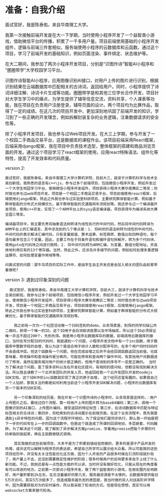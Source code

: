 # 准备：自我介绍

面试官好，我是陈泰佑，来自华南理工大学。

我第一次接触前端开发是在大一下学期，当时使用小程序开发了一个益智类小游戏，借助微信平台的传播，积累了一千多用户量。项目前端使用基础的小程序开发组件，逻辑与前端三件套相似，服务端使用小程序的云数据库和云函数。通过这个项目，学习了前端开发的基础知识，例如页面渲染、事件绑定、状态维护等。

在大二期间，我参加了两次小程序开发项目，分别是“识图作诗”智能AI小程序和 “圈圈带学”大学校园学习平台。

识图作诗智能AI小程序，应用图像识别AI接口，对用户上传的图片进行识别，根据识别结果在云端数据库中匹配相关的古诗词，返回给用户。同时，小程序提供了诗词详细注解、诗词卡片生成等功能。圈圈带学是和其他三位学长合作开发，项目针对大学生学习中的痛点，为学生提供了辅导信息交流，资料共享，个人课表等功能，我在项目在负责用户注册登录，辅导页面的设计。两个项目均为比赛作品，取得了一定的成绩。在这几次的项目开发中，更加深刻地巩固了前端开发的知识，学习到了一些正确的开发理念，例如拆解封装复杂的业务逻辑，注重数据请求的安全性等。

除了小程序开发项目，我也参与过Web项目开发。在大三上学期，参与开发了一个校园二手商品交易平台，这是数据库的课程作业。该项目前端采用React框架，后端采用django框架，我在项目中负责技术选型，整体框架的搭建和商品浏览页面的开发。通过这个项目学习了react框架的使用，应用react特殊语法、组件化等特性，提高了开发效率和代码质量。



version 2:

    面试官好，我是陈泰佑，来自华南理工大学计算机学院，目前大三，就读于计算机科学与技术全英创新班。我熟悉的语言有c++\js，参与过多个前端项目，包括微信小程序开发，例如开发过一个大学生校园学习平台，使用微信小程序开发组件，项目获得小程序大赛华南赛区二等奖；同时我也参与过web项目开发，项目是一个校园二手商品交易平台，项目前端使用react框架，后端使用django框架。除此之外我也参与过实验室科研项目，主要研究群体智能计算，例如基于群体智能的分布式大规模优化，基于群体智能的交通路网车流规划等。我还参与过一个编译器开发项目，使用c++开发，实现了一个ARM平台上的sysy语言编译器，项目获得华为编译系统大赛全国三等奖。

    编译器项目中，我主要负责将抽象语法树转译为线性执行的中间代码，然后将中间代码转译为ARM平台上的汇编语言。其中涉及到的几个难点是：1. 将树状的语法树转为线性的中间代码，中间代码的表示解决汇编代码，只有变量赋值、算术运算、标签跳转、数值比较四种语句，每个语句最多包含三个变量。因此，主要工作在于将条件语句和循环语句拆解开，转为多个代码块，使用goto在代码块之间进行跳转。2. 将中间代码转为ARM汇编，为变量、数组分配地址，并高效地利用仅有的13个寄存器。当然，除此之外，还涉及许多细节的问题，例如如何处理多重逻辑运算符、如何处理变量作用域等等。

    问面试官的问题：犀牛鸟项目的实际工作中，是由学生自主开发还是会加入相关的团队由前辈带着做呢?

version 3: 遇到过印象深刻的问题

      面试官好，我是陈泰佑，来自华南理工大学计算机学院，目前大三，就读于计算机科学与技术全英创新班。我参与过多个前端项目，包括微信小程序开发，例如开发过一个大学生校园学习平台，使用微信小程序开发组件，项目获得小程序大赛华南赛区二等奖；同时我也参与过web项目开发，项目是一个校园二手商品交易平台，项目前端使用react框架，后端使用django框架。除此之外我也参与过实验室科研项目，主要研究群体智能计算，例如基于群体智能的分布式大规模优化，基于群体智能的交通路网车流规划等。

        我之前有一次为一个社团活动做一个扫码签到的demo，业务场景是，到场的同学扫描公共二维码，获得一个唯一的ID，这个ID用于会后领取讲座票以及中场抽奖，所以这个ID必须保证唯一并且不超过200个，先到先得。我是用小程序云数据库存的数据，前端调用云数据库的接口，当时在写分配ID的代码时，我就遇到一个问题，小程序开发文档中有一个inc函数，用于数据库中整数字段的自增，我认为这个是适合用于统计人数和分配序号的，在多个用户同时扫码时不会造成冲突。但这个函数有一个问题，他在完成自增之后并不会给回调函数返回当前值，也就意味着，修改操作和查询操作是分离的，可能在修改和查询两个操作中间，有其他用户对数据进行了修改，虽然在服务端对用户的统计是正确的，但用户查询到的序号不一定是正确的。 当时为了解决这个问题，查了很多资料以及在开发社区提问，有相同的提问帖，但都没有找到解决方法。所以我去请教了一个云开发团队的开发人员，他返回给我一个云开发团队开发的nodejs SDK文档，这个SDK中的inc函数就实现了真正的原子自增。 这个经历还蛮有趣的，如果我自己一个人钻研，那我关注的都是如何利用当前这个小程序开发SDK解决问题，小程序的云数据库有另一个版本的SDK实现。

        另一个印象深刻的经历是，我在开发一个识图作诗的小程序时，业务场景是这样的，：用户上传图片之后，要经过四个流程，第一将用户上传的图片转为base64编码；第二步，调用一个图像识别的AI接口，上传图片编码，接受返回的特征标签；第三步，在诗词数据库中匹配与特征标签相关的古诗词；第四步，将检索到的古诗词展示在前端页面。在这个业务流程中，首先我是遇到js异步特性的问题，因为这个流程环环相扣，为了保证他们是同步执行，那么我一开始是把下一步的代码写在上一步的回调函数中，但是这个就造成了所谓的回调地狱，多层嵌套，代码臃肿。为了解决这个问题，我了解到了异步解决方案promise，学着用promise把每个步骤的代码单独封装起来，再在主函数做链式调用。

        其实我做的这些前端项目，大多不是为了积累前端经验而做的，更多的是源于产品开发的热情，或许这可以解释为程序员的表达欲，希望自己所学可以展示给大众看。所以可能我的这些项目经历中，并没有太关注性能优化这方面，因为个人开发的产品很多时候在引流阶段就扑街了，用户量上不去，还没到需要稳定性维护的阶段；很多时候用户的反响更多来自于上线了什么新功能。不过，我倒还是有一点性能方面的可以讲，当时并没有做好优化，只是从现在的角度看有可以改进的地方。之前第一次尝试小程序开发，做了两个益智类的小游戏，在朋友圈内反响颇好，用户量积累到2k左右，在日活量最好的那几天，服务器资源是不太够的，云数据库提供每日5万次访问，其实5万次挺多了，但造成服务器负担的原因是，我当时做的双人对战高阶井字棋中，因为需要获取对方的实时操作，所以我采取了轮询的方式。但是现在想想，其实可以用websocket方案来替代轮询。

